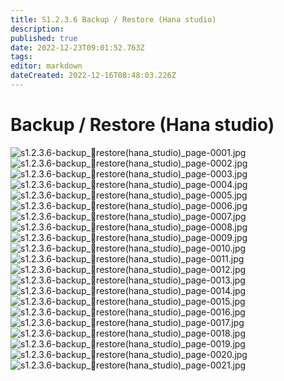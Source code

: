 ```yaml
---
title: S1.2.3.6	Backup / Restore (Hana studio)
description: 
published: true
date: 2022-12-23T09:01:52.763Z
tags: 
editor: markdown
dateCreated: 2022-12-16T08:48:03.226Z
---
```


# Backup / Restore (Hana studio)
![s1.2.3.6-backup__restore_(hana_studio)_page-0001.jpg](/s1236/s1.2.3.6-backup__restore_(hana_studio)_page-0001.jpg)
![s1.2.3.6-backup__restore_(hana_studio)_page-0002.jpg](/s1236/s1.2.3.6-backup__restore_(hana_studio)_page-0002.jpg)
![s1.2.3.6-backup__restore_(hana_studio)_page-0003.jpg](/s1236/s1.2.3.6-backup__restore_(hana_studio)_page-0003.jpg)
![s1.2.3.6-backup__restore_(hana_studio)_page-0004.jpg](/s1236/s1.2.3.6-backup__restore_(hana_studio)_page-0004.jpg)
![s1.2.3.6-backup__restore_(hana_studio)_page-0005.jpg](/s1236/s1.2.3.6-backup__restore_(hana_studio)_page-0005.jpg)
![s1.2.3.6-backup__restore_(hana_studio)_page-0006.jpg](/s1236/s1.2.3.6-backup__restore_(hana_studio)_page-0006.jpg)
![s1.2.3.6-backup__restore_(hana_studio)_page-0007.jpg](/s1236/s1.2.3.6-backup__restore_(hana_studio)_page-0007.jpg)
![s1.2.3.6-backup__restore_(hana_studio)_page-0008.jpg](/s1236/s1.2.3.6-backup__restore_(hana_studio)_page-0008.jpg)
![s1.2.3.6-backup__restore_(hana_studio)_page-0009.jpg](/s1236/s1.2.3.6-backup__restore_(hana_studio)_page-0009.jpg)
![s1.2.3.6-backup__restore_(hana_studio)_page-0010.jpg](/s1236/s1.2.3.6-backup__restore_(hana_studio)_page-0010.jpg)
![s1.2.3.6-backup__restore_(hana_studio)_page-0011.jpg](/s1236/s1.2.3.6-backup__restore_(hana_studio)_page-0011.jpg)
![s1.2.3.6-backup__restore_(hana_studio)_page-0012.jpg](/s1236/s1.2.3.6-backup__restore_(hana_studio)_page-0012.jpg)
![s1.2.3.6-backup__restore_(hana_studio)_page-0013.jpg](/s1236/s1.2.3.6-backup__restore_(hana_studio)_page-0013.jpg)
![s1.2.3.6-backup__restore_(hana_studio)_page-0014.jpg](/s1236/s1.2.3.6-backup__restore_(hana_studio)_page-0014.jpg)
![s1.2.3.6-backup__restore_(hana_studio)_page-0015.jpg](/s1236/s1.2.3.6-backup__restore_(hana_studio)_page-0015.jpg)
![s1.2.3.6-backup__restore_(hana_studio)_page-0016.jpg](/s1236/s1.2.3.6-backup__restore_(hana_studio)_page-0016.jpg)
![s1.2.3.6-backup__restore_(hana_studio)_page-0017.jpg](/s1236/s1.2.3.6-backup__restore_(hana_studio)_page-0017.jpg)
![s1.2.3.6-backup__restore_(hana_studio)_page-0018.jpg](/s1236/s1.2.3.6-backup__restore_(hana_studio)_page-0018.jpg)
![s1.2.3.6-backup__restore_(hana_studio)_page-0019.jpg](/s1236/s1.2.3.6-backup__restore_(hana_studio)_page-0019.jpg)
![s1.2.3.6-backup__restore_(hana_studio)_page-0020.jpg](/s1236/s1.2.3.6-backup__restore_(hana_studio)_page-0020.jpg)
![s1.2.3.6-backup__restore_(hana_studio)_page-0021.jpg](/s1236/s1.2.3.6-backup__restore_(hana_studio)_page-0021.jpg)


